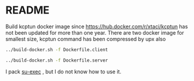 # README

Build kcptun docker image since <https://hub.docker.com/r/xtaci/kcptun> has not been updated for more than one year.
There are two docker image for smallest size, kcptun command has been compressed by upx also

```bash
../build-docker.sh -f Dockerfile.client

../build-docker.sh -f Dockerfile.server
```

I pack [su-exec](https://github.com/ncopa/su-exec) , but I do not know how to use it.
